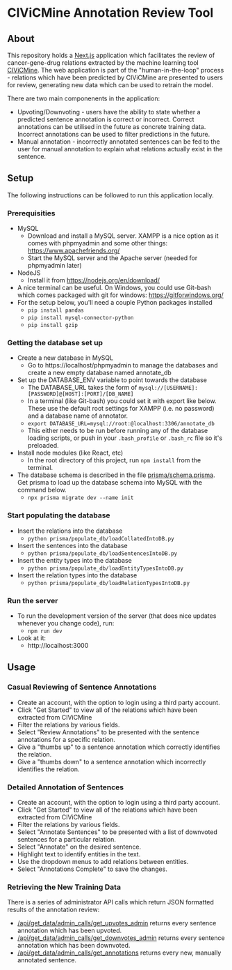 # CIViCMine Annotation Review Tool

## About

This repository holds a [Next.js](https://nextjs.org/) application which facilitates the review of cancer-gene-drug relations extracted by the machine learning tool [CIViCMine](http://bionlp.bcgsc.ca/civicmine/). The web application is part of the "human-in-the-loop" process - relations which have been predicted by CIViCMine are presented to users for review, generating new data which can be used to retrain the model.

There are two main componenents in the application:

- Upvoting/Downvoting - users have the ability to state whether a predicted sentence annotation is correct or incorrect. Correct annotations can be utilised in the future as concrete training data. Incorrect annotations can be used to filter predictions in the future.
- Manual annotation - incorrectly annotated sentences can be fed to the user for manual annotation to explain what relations actually exist in the sentence.

## Setup

The following instructions can be followed to run this application locally.

### Prerequisities

- MySQL
  - Download and install a MySQL server. XAMPP is a nice option as it comes with phpmyadmin and some other things: https://www.apachefriends.org/
  - Start the MySQL server and the Apache server (needed for phpmyadmin later)
- NodeJS
  - Install it from https://nodejs.org/en/download/
- A nice terminal can be useful. On Windows, you could use Git-bash which comes packaged with git for windows: https://gitforwindows.org/
- For the setup below, you'll need a couple Python packages installed
  - `pip install pandas`
  - `pip install mysql-connector-python`
  - `pip install gzip`

### Getting the database set up

- Create a new database in MySQL
  - Go to https://localhost/phpmyadmin to manage the databases and create a new empty database named annotate_db
- Set up the DATABASE_ENV variable to point towards the database
  - The DATABASE_URL takes the form of `mysql://[USERNAME]:[PASSWORD]@[HOST]:[PORT]/[DB_NAME]`
  - In a terminal (like Git-bash) you could set it with export like below. These use the default root settings for XAMPP (i.e. no password) and a database name of annotator.
  - `export DATABASE_URL=mysql://root:@localhost:3306/annotate_db`
  - This either needs to be run before running any of the database loading scripts, or push in your `.bash_profile` or `.bash_rc` file so it's preloaded.
- Install node modules (like React, etc)
  - In the root directory of this project, run `npm install` from the terminal.
- The database schema is described in the file [prisma/schema.prisma](https://github.com/DavidONeill75101/annotation-correction-tool/blob/main/prisma/schema.prisma). Get prisma to load up the database schema into MySQL with the command below.
  - `npx prisma migrate dev --name init`

### Start populating the database

- Insert the relations into the database
  - `python prisma/populate_db/loadCollatedIntoDB.py`
- Insert the sentences into the database
  - `python prisma/populate_db/loadSentencesIntoDB.py`
- Insert the entity types into the database
  - `python prisma/populate_db/loadEntityTypesIntoDB.py`
- Insert the relation types into the database
  - `python prisma/populate_db/loadRelationTypesIntoDB.py`

### Run the server

- To run the development version of the server (that does nice updates whenever you change code), run:
  - `npm run dev`
- Look at it:
  - http://localhost:3000

## Usage

### Casual Reviewing of Sentence Annotations

- Create an account, with the option to login using a third party account.
- Click "Get Started" to view all of the relations which have been extracted from CIViCMine
- Filter the relations by various fields.
- Select "Review Annotations" to be presented with the sentence annotations for a specific relation.
- Give a "thumbs up" to a sentence annotation which correctly identifies the relation.
- Give a "thumbs down" to a sentence annotation which incorrectly identifies the relation.

### Detailed Annotation of Sentences

- Create an account, with the option to login using a third party account.
- Click "Get Started" to view all of the relations which have been extracted from CIViCMine
- Filter the relations by various fields.
- Select "Annotate Sentences" to be presented with a list of downvoted sentences for a particular relation.
- Select "Annotate" on the desired sentence.
- Highlight text to identify entities in the text.
- Use the dropdown menus to add relations between entities.
- Select "Annotations Complete" to save the changes.

### Retrieving the New Training Data

There is a series of administrator API calls which return JSON formatted results of the annotation review:

- [/api/get_data/admin_calls/get_upvotes_admin](/api/get_data/admin_calls/get_upvotes_admin) returns every sentence annotation which has been upvoted.
- [/api/get_data/admin_calls/get_downvotes_admin](/api/get_data/admin_calls/get_downvotes_admin) returns every sentence annotation which has been downvoted.
- [/api/get_data/admin_calls/get_annotations](/api/get_data/admin_calls/get_annotations) returns every new, manually annotated sentence.
